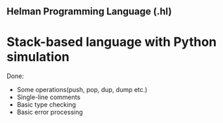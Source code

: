 ## Helman Programming Language (.hl)

# Stack-based language with Python simulation

Done:
- Some operations(push, pop, dup, dump etc.)
- Single-line comments
- Basic type checking
- Basic error processing
